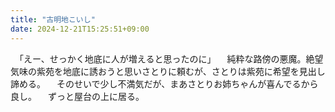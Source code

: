 ```yaml
---
title: "古明地こいし"
date: 2024-12-21T15:25:51+09:00
---
```

　「えー、せっかく地底に人が増えると思ったのに」
　純粋な路傍の悪魔。絶望気味の紫苑を地底に誘おうと思いさとりに頼むが、さとりは紫苑に希望を見出し諦める。
　そのせいで少し不満気だが、まあさとりお姉ちゃんが喜んでるから良し。
　ずっと屋台の上に居る。
